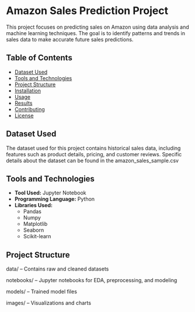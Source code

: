 # Amazon Sales Prediction Project

This project focuses on predicting sales on Amazon using data analysis and machine learning techniques. The goal is to identify patterns and trends in sales data to make accurate future sales predictions.

## Table of Contents
- [Dataset Used](#dataset-used)
- [Tools and Technologies](#tools-and-technologies)
- [Project Structure](#project-structure)
- [Installation](#installation)
- [Usage](#usage)
- [Results](#results)
- [Contributing](#contributing)
- [License](#license)

## Dataset Used
The dataset used for this project contains historical sales data, including features such as product details, pricing, and customer reviews. Specific details about the dataset can be found in the amazon_sales_sample.csv

## Tools and Technologies
- **Tool Used:** Jupyter Notebook
- **Programming Language:** Python
- **Libraries Used:**
  - Pandas
  - Numpy
  - Matplotlib
  - Seaborn
  - Scikit-learn

## Project Structure
data/ – Contains raw and cleaned datasets

notebooks/ – Jupyter notebooks for EDA, preprocessing, and modeling

models/ – Trained model files

images/ – Visualizations and charts
